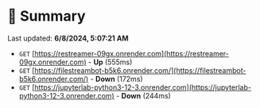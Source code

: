 # 📖 Summary
Last updated: **6/8/2024, 5:07:21 AM**

- `GET` [https://restreamer-09gx.onrender.com](https://restreamer-09gx.onrender.com) - **Up** (555ms)
- `GET` [https://filestreambot-b5k6.onrender.com/](https://filestreambot-b5k6.onrender.com/) - **Down** (172ms)
- `GET` [https://jupyterlab-python3-12-3.onrender.com](https://jupyterlab-python3-12-3.onrender.com) - **Down** (244ms)
